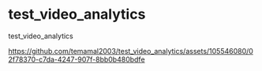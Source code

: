 # test_video_analytics
 test_video_analytics


https://github.com/temamal2003/test_video_analytics/assets/105546080/02f78370-c7da-4247-907f-8bb0b480bdfe

